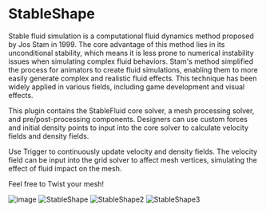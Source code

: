 # StableShape

Stable fluid simulation is a computational fluid dynamics method proposed by Jos Stam in 1999. The core advantage of this method lies in its unconditional stability, which means it is less prone to numerical instability issues when simulating complex fluid behaviors. Stam's method simplified the process for animators to create fluid simulations, enabling them to more easily generate complex and realistic fluid effects. This technique has been widely applied in various fields, including game development and visual effects.

This plugin contains the StableFluid core solver, a mesh processing solver, and pre/post-processing components. Designers can use custom forces and initial density points to input into the core solver to calculate velocity fields and density fields.

Use Trigger to continuously update velocity and density fields. The velocity field can be input into the grid solver to affect mesh vertices, simulating the effect of fluid impact on the mesh.

Feel free to Twist your mesh!

![image](https://github.com/user-attachments/assets/5b37b999-4fe1-4701-aaf8-f91962eeb861)
![StableShape](https://github.com/user-attachments/assets/c0082147-99e1-4a3d-8856-017578022414)
![StableShape2](https://github.com/user-attachments/assets/cfce6dee-65e5-4ea6-8e28-d7619f5de81e)
![StableShape3](https://github.com/user-attachments/assets/5a9667b2-4cf7-42d4-ae90-b059f2f87278)


